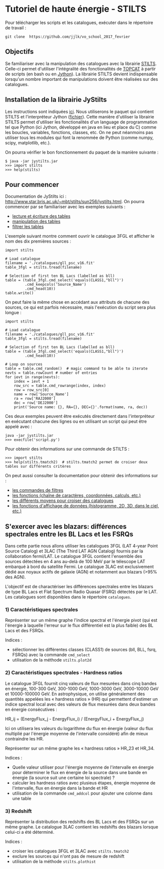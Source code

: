 # Tutoriel de haute énergie - STILTS

Pour télécharger les scripts et les catalogues, exécuter dans le répertoire de travail : 

```git clone  https://github.com/jjlk/vo_school_2017_fevrier```

## Objectifs
Se familiariser avec la manipulation des catalogues avec la librairie
[STILTS](http://www.star.bris.ac.uk/~mbt/stilts/). Celle-ci permet 
d'utiliser l'intégralité des fonctionalités de 
[TOPCAT](http://www.star.bris.ac.uk/~mbt/topcat/) à partir de scripts
(en bash ou en [Jython](http://www.jython.org/)).
La librairie STILTS devient indispensable lorsqu'un nombre important
de manipulations doivent être réalisées sur des catalogues.

## Installation de la librairie JyStilts
Les instructions sont indiquées [ici](http://www.star.bris.ac.uk/~mbt/stilts/#install).
Nous utiliserons le paquet qui contient STILTS et l'interpréteur Jython
([fichier](http://www.star.bris.ac.uk/~mbt/stilts/jystilts.jar)). 
Cette manière d'utiliser la librairie STILTS permet d'utiliser les fonctionalités
d'un language de programmation tel que Python (ici Jython, développé en java en lieu 
et place du C) comme les boucles, variables, fonctions, classes, etc.
On ne peut néanmoins pas utiliser tous les modules qui font la renommée
de Python (comme numpy, scipy, matplotlib, etc.).

On pourra vérifier le bon fonctionnement du paquet de la manière suivante : 
```
$ java -jar jystilts.jar 
>>> import stilts
>>> help(stilts)
```
## Pour commencer
Documentation de JyStilts ici : http://www.star.bris.ac.uk/~mbt/stilts/sun256/jystilts.html.
On pourra commencer par se familiariser avec les exemples suivants :
 - [lecture et écriture des tables](http://www.star.bris.ac.uk/~mbt/stilts/sun256/sec4.2.html)
 - [manipulation des tables](http://www.star.bris.ac.uk/~mbt/stilts/sun256/jytable.html)
 - [filtrer les tables](http://www.star.bris.ac.uk/~mbt/stilts/sun256/jyfilter.html)

L'exemple suivant montre comment ouvrir le catalogue 3FGL et afficher le nom 
des dix premières sources :
```
import stilts

# Load catalogue
filename = './catalogues/gll_psc_v16.fit'
table_3fgl = stilts.tread(filename)

# Selection of first ten BL Lacs (labelled as bll)
table = (table_3fgl.cmd_select('equals(CLASS1,"bll")')
         .cmd_keepcols('Source_Name')
         .cmd_head(10))
table.write()
```
On peut faire la même chose en accédant aux attributs de chacune des sources, ce qui
est parfois nécessaire, mais l'exécution du script sera plus longue :
```
import stilts

# Load catalogue
filename = './catalogues/gll_psc_v16.fit'
table_3fgl = stilts.tread(filename)

# Selection of first ten BL Lacs (labelled as bll)
table = (table_3fgl.cmd_select('equals(CLASS1,"bll")')
         .cmd_head(10))

# Loop on sources
table = table.cmd_random()  # magic command to be able to iterate
nevts = table.rowCount # number of entries
for ievt in range(nevts):
    index = ievt + 1
    row_src = table.cmd_rowrange(index, index)
    row = row_src[0]
    name = row['Source_Name']
    ra = row['RAJ2000']
    dec = row['DEJ2000']
    print('Source name: {}, RA={}, DEC={}'.format(name, ra, dec))
```
Ces deux exemples peuvent être exécutés directement dans l'interpréteur en exécutant chacune des lignes
ou en utilisant un script qui peut être appelé avec :
```
java -jar jystilts.jar 
>>> execfile('script.py')
```
Pour obtenir des informations sur une commande de STILTS :
```
>>> import stilts
>>> help(stilts.tmatch2)  # stilts.tmatch2 permet de croiser deux tables sur différents critères
```
On peut aussi consulter la documentation pour obtenir des informations sur :
 - [les commandes de filtres](http://www.star.bris.ac.uk/~mbt/stilts/sun256/filterSteps.html)
 - [les fonctions (chaîne de caractères, coordonnées, calculs, etc.)](http://www.star.bris.ac.uk/~mbt/stilts/sun256/staticMethods.html)
 - [les différents moyens pour croiser des catalogues](http://www.star.bris.ac.uk/~mbt/stilts/sun256/match.html)
 - [les fonctions d'affichage de données (histogramme, 2D, 3D, dans le ciel, etc.)](http://www.star.bris.ac.uk/~mbt/stilts/sun256/plot2.html)
 
## S'exercer avec les blazars: différences spectrales entre les BL Lacs et les FSRQs
Dans cette partie nous allons utiliser les catalogues 3FGL (LAT 4-year Point Source Catalog) 
et 3LAC (The Third LAT AGN Catalog) fournis par la collaboration fermi/LAT.
Le catalogue 3FGL contient l'ensemble des sources détectées en 4 ans au-delà de 100 MeV par le télescope LAT 
embarqué à bord du satellite Fermi. Le catalogue 3LAC est exclusivement dédié aux noyaux actifs de galaxie (AGN)
et notamment aux blazars (>95% des AGN).
 
L'objectif est de charactériser les différences spectrales entre les blazars de type BL Lacs et Flat
Spectrum Radio Quasar (FSRQ) détectés par le LAT. Les catalogues sont disponibles dans le répertoire
`catalogues`.
 
### 1) Caractéristiques spectrales
Représenter sur un même graphe l'indice spectral et l'énergie pivot (qui est l'énergie à laquelle 
l'erreur sur le flux différentiel est la plus faible) des BL Lacs et des FSRQs.

Indices : 
 - sélectionner les différentes classes (CLASS1) de sources (bll, BLL, fsrq, FSRQs) avec la commande `cmd_select`
 - utilisation de la méthode `stilts.plot2d`
  
### 2) Caractéristiques spectrales - Hardness ratios
Le catalogue 3FGL fournit cinq valeurs de flux mesurées dans cinq bandes en énergie, 100-300 GeV, 300-1000 GeV, 
1000-3000 GeV, 3000-10000 GeV et 10000-100000 GeV.
En astrophysique, on utilise généralement des quantités appelées les « hardness ratios » (HR) qui permettent
d'estimer un indice spectral local avec des valeurs de flux mesurées dans deux bandes en énergie consécutives :

HR_ij = (EnergyFlux_j - EnergyFlux_i) / (EnergyFlux_i + EnergyFlux_j)

Ici on utilisera les valeurs du logarithme du flux en énergie (valeur du flux multiplié par l'énergie moyenne de l'intervalle
considéré) afin de mieux contraindre les HR.

Représenter sur un même graphe les « hardness ratios » HR_23 et HR_34.

Indices : 
 - Quelle valeur utiliser pour l'énergie moyenne de l'intervalle en énergie pour déterminer le 
 flux en énergie de la source dans une bande en énergie (la source suit une certaine loi spectrale) ?
 - calculer les hardness ratios avec plusieus étapes, énergie moyenne de l'intervalle, flux en énergie dans la bande et HR
 - utilisation de la commande `cmd_addcol` pour ajouter une colonne dans une table

### 3) Redshift
Représenter la distribution des redshifts des BL Lacs et des FSRQs sur un même graphe. Le catalogue 3LAC 
contient les redshifts des blazars lorsque celui-ci a été déterminé.

Indices : 
 - croiser les catalogues 3FGL et 3LAC avec `stilts.tmatch2`
 - exclure les sources qui n'ont pas de mesure de redshift
 - utilisation de la méthode `stilts.plothist`
